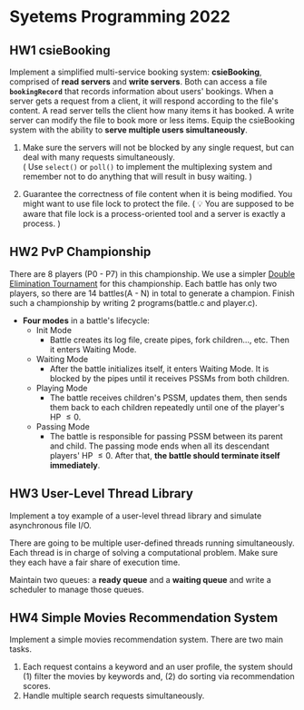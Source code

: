 # Syetems Programming 2022

## HW1 csieBooking
Implement a simplified multi-service booking system: **csieBooking**, comprised of **read servers** and **write servers**. Both can access a file **`bookingRecord`** that records information about users' bookings. When a server gets a request from a client, it will respond according to the file's content. A read server tells the client how many items it has booked. A write server can modify the file to book more or less items. Equip the csieBooking system with the ability to **serve multiple users simultaneously**.

1. Make sure the servers will not be blocked by any single request, but can deal with many requests simultaneously.  
( Use `select()` or `poll()` to implement the multiplexing system and remember not to do anything that will result in busy waiting. )

2. Guarantee the correctness of file content when it is being modified. You might want to use file lock to protect the file. 
( 💡 You are supposed to be aware that file lock is a process-oriented tool and a server is exactly a process. )

## HW2 PvP Championship
There are 8 players (P0 - P7) in this championship. We use a simpler [Double Elimination Tournament](https://en.wikipedia.org/wiki/Double-elimination_tournament) for this championship. Each battle has only two players, so there are 14 battles(A - N) in total to generate a champion. Finish such a championship by writing 2 programs(battle.c and player.c). 
- **Four modes** in a battle's lifecycle:
    - Init Mode
        - Battle creates its log file, create pipes, fork children..., etc. Then it enters Waiting Mode. 
    - Waiting Mode
        - After the battle initializes itself, it enters Waiting Mode. It is blocked by the pipes until it receives PSSMs from both children.
    - Playing Mode
        - The battle receives children's PSSM, updates them, then sends them back to each children repeatedly until one of the player's HP $\le 0$.
    - Passing Mode
        - The battle is responsible for passing PSSM between its parent and child. The passing mode ends when all its descendant players' HP $\le 0$. After that, **the battle should terminate itself immediately**.

## HW3 User-Level Thread Library
Implement a toy example of a user-level thread library and simulate asynchronous file I/O.

There are going to be multiple user-defined threads running simultaneously. Each thread is in charge of solving a computational problem. Make sure they each have a fair share of execution time. 

Maintain two queues: a **ready queue** and a **waiting queue** and write a scheduler to manage those queues.

## HW4 Simple Movies Recommendation System
Implement a simple movies recommendation system. There are two main tasks.
1. Each request contains a keyword and an user profile, the system should (1) filter the movies by keywords and, (2) do sorting via recommendation scores.
2. Handle multiple search requests simultaneously.


